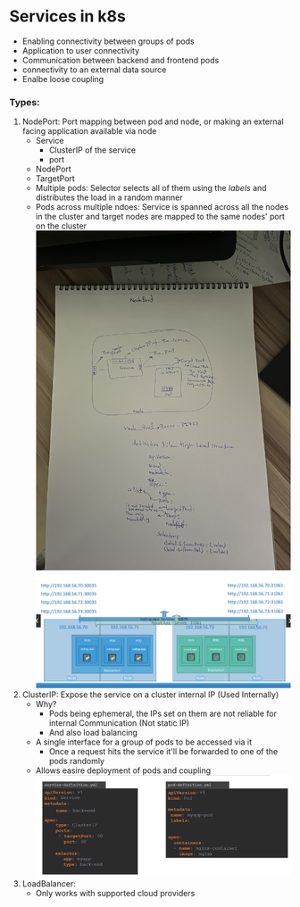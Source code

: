 Services in k8s
===============

- Enabling connectivity between groups of pods
- Application to user connectivity
- Communication between backend and frontend pods
- connectivity to an external data source
- Enalbe loose coupling

### Types:
   1. NodePort: Port mapping between pod and node, or making an external facing application available via node
      - Service
         - ClusterIP of the service
         - port
      - NodePort
      - TargetPort
      - Multiple pods: Selector selects all of them using the *labels* and distributes the load in a random manner
      - Pods across multiple ndoes: Service is spanned across all the nodes in the cluster and target nodes are mapped to the same nodes' port on the cluster
      ![nodePort Structure](images/nodePort.JPG)
      ![Accessing nodePort](images/nodePort2.png)
   2. ClusterIP: Expose the service on a cluster internal IP (Used Internally)
      - Why?
         - Pods being ephemeral, the IPs set on them are not reliable for internal Communication (Not static IP)
         - And also load balancing
      - A single interface for a group of pods to be accessed via it
         - Once a request hits the service it'll be forwarded to one of the pods randomly
      - Allows easire deployment of pods and coupling
      ![clusterIP](images/clusterIP.png)
   3. LoadBalancer:
      - Only works with supported cloud providers
